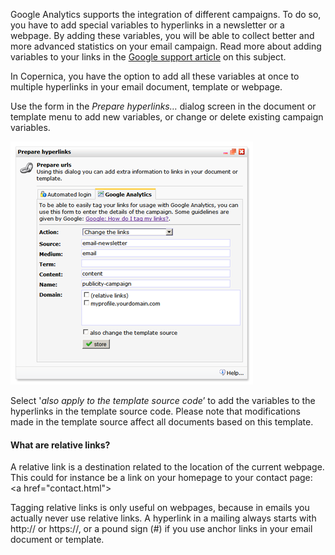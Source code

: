 Google Analytics supports the integration of different campaigns. To do
so, you have to add special variables to hyperlinks in a newsletter or a
webpage. By adding these variables, you will be able to collect better
and more advanced statistics on your email campaign. Read more about
adding variables to your links in the [Google support
article](https://support.google.com/analytics/answer/1033863?hl=en) on
this subject.

In Copernica, you have the option to add all these variables at once to
multiple hyperlinks in your email document, template or webpage.

Use the form in the *Prepare hyperlinks…* dialog screen in the document
or template menu to add new variables, or change or delete existing
campaign variables.

![](images/preparelinks.png)

Select '*also apply to the template source code*’ to add the variables
to the hyperlinks in the template source code. Please note that
modifications made in the template source affect all documents based on
this template.

#### What are relative links?

A relative link is a destination related to the location of the current
webpage. This could for instance be a link on your homepage to your
contact page: \<a href="contact.html"\>

Tagging relative links is only useful on webpages, because in emails you
actually never use relative links. A hyperlink in a mailing always
starts with http:// or https://, or a pound sign (\#) if you use anchor
links in your email document or template.

 
